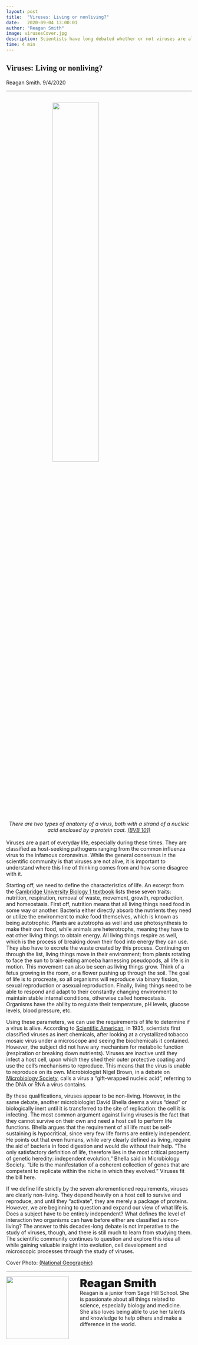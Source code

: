 ```yaml
---
layout: post
title:  "Viruses: Living or nonliving?"
date:   2020-09-04 13:00:01
author: "Reagan Smith"
image: virusesCover.jpg
description: Scientists have long debated whether or not viruses are alive. In this article, we explore the parameters for life and see how a virus stacks up.
time: 4 min
---
```

<h2 style="font-family: Ergonomique Bold">Viruses: Living or nonliving?</h2>
Reagan Smith. 9/4/2020
<hr>

<br>
<img src="{{ site.baseurl }}/images/blogs/2020/september/virusesOne.png" width="50%" style="display: block; margin: 0 auto"/>  
<center><i>There are two types of anatomy of a virus, both with a strand of a nucleic acid enclosed by a protein coat. <a href="https://sites.google.com/site/bvb101arevirusesaliveghs/" target="_blank">(BVB 101)</a></i></center>
<br>
Viruses are a part of everyday life, especially during these times. They are classified as host-seeking pathogens ranging from the common influenza virus to the infamous coronavirus. While the general consensus in the scientific community is that viruses are not alive, it is important to understand where this line of thinking comes from and how some disagree with it.

Starting off, we need to define the characteristics of life. An excerpt from the <a href="https://assets.cambridge.org/97805216/80547/excerpt/9780521680547_excerpt.pdf" target="_blank">Cambridge University Biology 1 textbook</a> lists these seven traits: nutrition, respiration, removal of waste, movement, growth, reproduction, and homeostasis. First off, nutrition means that all living things need food in some way or another. Bacteria either directly absorb the nutrients they need or utilize the environment to make food themselves, which is known as being autotrophic. Plants are autotrophs as well and use photosynthesis to make their own food, while animals are heterotrophs, meaning they have to eat other living things to obtain energy. All living things respire as well, which is the process of breaking down their food into energy they can use. They also have to excrete the waste created by this process. Continuing on through the list, living things move in their environment; from plants rotating to face the sun to brain-eating amoeba harnessing pseudopods, all life is in motion. This movement can also be seen as living things grow. Think of a fetus growing in the room, or a flower pushing up through the soil. The goal of life is to procreate, so all organisms will reproduce via binary fission, sexual reproduction or asexual reproduction. Finally, living things need to be able to respond and adapt to their constantly changing environment to maintain stable internal conditions, otherwise called homeostasis. Organisms have the ability to regulate their temperature, pH levels, glucose levels, blood pressure, etc.

Using these parameters, we can use the requirements of life to determine if a virus is alive. According to <a href="https://www.scientificamerican.com/article/are-viruses-alive-2004/" target="_blank">Scientific American</a>, in 1935, scientists first classified viruses as inert chemicals, after looking at a crystallized tobacco mosaic virus under a microscope and seeing the biochemicals it contained. However, the subject did not have any mechanism for metabolic function (respiration or breaking down nutrients). Viruses are inactive until they infect a host cell, upon which they shed their outer protective coating and use the cell’s mechanisms to reproduce. This means that the virus is unable to reproduce on its own. Microbiologist Nigel Brown, in a debate on <a href="https://microbiologysociety.org/publication/past-issues/what-is-life/article/are-viruses-alive-what-is-life.html" target="_blank">Microbiology Society</a>, calls a virus a “gift-wrapped nucleic acid”, referring to the DNA or RNA a virus contains.

By these qualifications, viruses appear to be non-living. However, in the same debate, another microbiologist David Bhella deems a virus “dead” or biologically inert until it is transferred to the site of replication: the cell it is infecting. The most common argument against living viruses is the fact that they cannot survive on their own and need a host cell to perform life functions. Bhella argues that the requirement of all life must be self-sustaining is hypocritical, since very few life forms are entirely independent. He points out that even humans, while very clearly defined as living, require the aid of bacteria in food digestion and would die without their help. “The only satisfactory definition of life, therefore lies in the most critical property of genetic heredity: independent evolution,” Bhella said in Microbiology Society. “Life is the manifestation of a coherent collection of genes that are competent to replicate within the niche in which they evolved.” Viruses fit the bill here.

If we define life strictly by the seven aforementioned requirements, viruses are clearly non-living. They depend heavily on a host cell to survive and reproduce, and until they “activate”, they are merely a package of proteins. However, we are beginning to question and expand our view of what life is. Does a subject have to be entirely independent? What defines the level of interaction two organisms can have before either are classified as non-living? The answer to this decades-long debate is not imperative to the study of viruses, though, and there is still much to learn from studying them. The scientific community continues to question and explore this idea all while gaining valuable insight into evolution, cell development and microscopic processes through the study of viruses.

Cover Photo: <a href="https://www.nationalgeographic.org/encyclopedia/viruses/" target="_blank">(National Geographic)</a>

<hr>
<img src="{{ site.baseurl }}/images/writingTeam/Reagan_Smith.jpeg" width="170" style="float: left; margin-right: 30px; margin-bottom: 20px;"/>
<div style="margin-bottom: 5%;">
<span style="font-size: 30px; font-weight: 900;">Reagan Smith</span>
<br>Reagan is a junior from Sage Hill School. She is passionate about all things related to science, especially biology and medicine. She also loves being able to use her talents and knowledge to help others and make a difference in the world.

</div>
